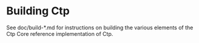 Building Ctp
=============

See doc/build-*.md for instructions on building the various
elements of the Ctp Core reference implementation of Ctp.
